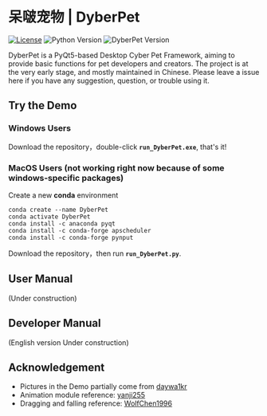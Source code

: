 
# 呆啵宠物  |  DyberPet
[![License](https://img.shields.io/github/license/ChaozhongLiu/DyberPet.svg)](LICENSE)
![Python Version](https://img.shields.io/badge/python-3.7+-blue.svg)
![DyberPet Version](https://img.shields.io/badge/DyberPet-v0.1.10-green.svg)  

DyberPet is a PyQt5-based Desktop Cyber Pet Framework, aiming to provide basic functions for pet developers and creators. The project is at the very early stage, and mostly maintained in Chinese. Please leave a issue here if you have any suggestion, question, or trouble using it.



## Try the Demo
### Windows Users
  Download the repository，double-click **``run_DyberPet.exe``**, that's it!

### MacOS Users (not working right now because of some windows-specific packages)
  Create a new **conda** environment  
  ```
  conda create --name DyberPet
  conda activate DyberPet
  conda install -c anaconda pyqt
  conda install -c conda-forge apscheduler
  conda install -c conda-forge pynput
  ```
  Download the repository，then run **``run_DyberPet.py``**.




## User Manual
(Under construction)




## Developer Manual
(English version Under construction)



## Acknowledgement
- Pictures in the Demo partially come from [daywa1kr](https://github.com/daywa1kr/Desktop-Cat)
- Animation module reference: [yanji255](https://toscode.gitee.com/yanji255/desktop_pet/)  
- Dragging and falling reference: [WolfChen1996](https://github.com/WolfChen1996/DesktopPet)

